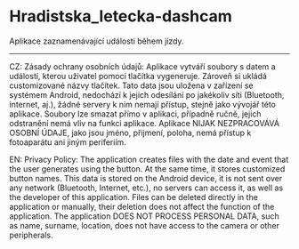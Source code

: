 # Hradistska_letecka-dashcam
Aplikace zaznamenávající události během jízdy.
***********************

CZ:
Zásady ochrany osobních údajů: 
Aplikace vytváří soubory s datem a událostí, kterou uživatel pomocí tlačítka vygeneruje. Zároveň si ukládá customizované názvy tlačítek. Tato data jsou uložena v zařízení se systémem Android, nedochází k jejich odesílání po jakékoliv síti (Bluetooth, internet, aj.), žádné servery k nim nemají přístup, stejně jako vývojář této aplikace. Soubory lze smazat přímo v aplikaci, případně ručně, jejich odstranění nemá vliv na funkci aplikace. 
Aplikace NIJAK NEZPRACOVÁVÁ OSOBNÍ ÚDAJE, jako jsou jméno, přijmení, poloha, nemá přístup k fotoaparátu ani jiným periferiím.

EN:
Privacy Policy:
The application creates files with the date and event that the user generates using the button. At the same time, it stores customized button names. This data is stored on the Android device, it is not sent over any network (Bluetooth, Internet, etc.), no servers can access it, as well as the developer of this application. Files can be deleted directly in the application or manually, their deletion does not affect the function of the application.
The application DOES NOT PROCESS PERSONAL DATA, such as name, surname, location, does not have access to the camera or other peripherals.
